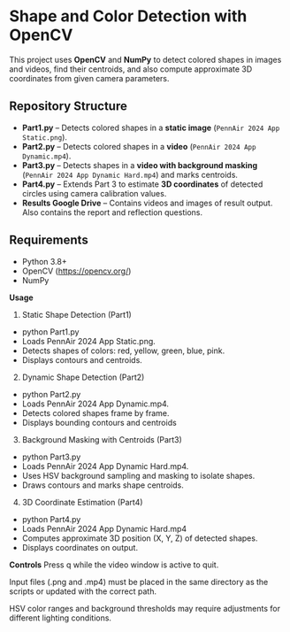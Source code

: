 # Shape and Color Detection with OpenCV

This project uses **OpenCV** and **NumPy** to detect colored shapes in images and videos, find their centroids, and also compute approximate 3D coordinates from given camera parameters.

## Repository Structure

- **Part1.py** – Detects colored shapes in a **static image** (`PennAir 2024 App Static.png`).  
- **Part2.py** – Detects colored shapes in a **video** (`PennAir 2024 App Dynamic.mp4`).  
- **Part3.py** – Detects shapes in a **video with background masking** (`PennAir 2024 App Dynamic Hard.mp4`) and marks centroids.  
- **Part4.py** – Extends Part 3 to estimate **3D coordinates** of detected circles using camera calibration values.
- **Results Google Drive** – Contains videos and images of result output. Also contains the report and reflection questions.  

## Requirements

- Python 3.8+
- OpenCV (https://opencv.org/) 
- NumPy


**Usage**

1. Static Shape Detection (Part1)
- python Part1.py
- Loads PennAir 2024 App Static.png.
- Detects shapes of colors: red, yellow, green, blue, pink.
- Displays contours and centroids.

2. Dynamic Shape Detection (Part2)
- python Part2.py
- Loads PennAir 2024 App Dynamic.mp4.
- Detects colored shapes frame by frame.
- Displays bounding contours and centroids

3. Background Masking with Centroids (Part3)
- python Part3.py
- Loads PennAir 2024 App Dynamic Hard.mp4.
- Uses HSV background sampling and masking to isolate shapes.
- Draws contours and marks shape centroids.

4. 3D Coordinate Estimation (Part4)
- python Part4.py
- Loads PennAir 2024 App Dynamic Hard.mp4
- Computes approximate 3D position (X, Y, Z) of detected shapes.
- Displays coordinates on output.

**Controls**
Press q while the video window is active to quit.








Input files (.png and .mp4) must be placed in the same directory as the scripts or updated with the correct path.

HSV color ranges and background thresholds may require adjustments for different lighting conditions.

